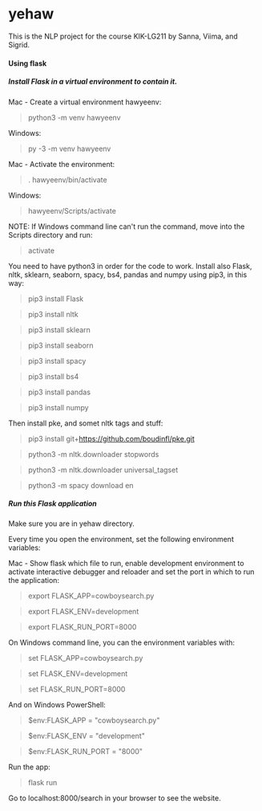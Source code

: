 # yehaw
This is the NLP project for the course KIK-LG211 by Sanna, Viima, and Sigrid. 


#### Using flask
##### Install Flask in a virtual environment to contain it.


Mac - Create a virtual environment hawyeenv:
> python3 -m venv hawyeenv


Windows:
>py -3 -m venv hawyeenv


Mac - Activate the environment:
>. hawyeenv/bin/activate


Windows:
>hawyeenv/Scripts/activate


NOTE: If Windows command line can't run the command, move into the Scripts directory and run:
>activate


You need to have python3 in order for the code to work. Install also Flask, nltk, sklearn, seaborn, spacy, bs4, pandas and numpy using pip3, in this way:
>pip3 install Flask

>pip3 install nltk

>pip3 install sklearn

>pip3 install seaborn

>pip3 install spacy

>pip3 install bs4

>pip3 install pandas

>pip3 install numpy


Then install pke, and somet nltk tags and stuff:

>pip3 install git+https://github.com/boudinfl/pke.git

>python3 -m nltk.downloader stopwords

>python3 -m nltk.downloader universal_tagset

>python3 -m spacy download en


##### Run this Flask application


Make sure you are in yehaw directory.


Every time you open the environment, set the following environment variables:


Mac - Show flask which file to run, enable development environment to activate interactive debugger and reloader and set the port in which to run the application:
>export FLASK_APP=cowboysearch.py

>export FLASK_ENV=development

>export FLASK_RUN_PORT=8000


On Windows command line, you can the environment variables with:
>set FLASK_APP=cowboysearch.py

>set FLASK_ENV=development

>set FLASK_RUN_PORT=8000


And on Windows PowerShell:
>$env:FLASK_APP = "cowboysearch.py"

>$env:FLASK_ENV = "development"

>$env:FLASK_RUN_PORT = "8000"


Run the app:
>flask run


Go to localhost:8000/search in your browser to see the website.
